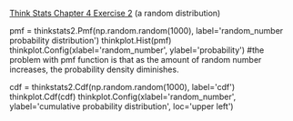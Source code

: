 [Think Stats Chapter 4 Exercise 2](http://greenteapress.com/thinkstats2/html/thinkstats2005.html#toc41) (a random distribution)

>> 
pmf = thinkstats2.Pmf(np.random.random(1000), label='random_number probability distribution')
thinkplot.Hist(pmf)
thinkplot.Config(xlabel='random_number', ylabel='probability')
#the problem with pmf function is that as the amount of random number increases, the probability density diminishes.

cdf = thinkstats2.Cdf(np.random.random(1000), label='cdf')
thinkplot.Cdf(cdf)
thinkplot.Config(xlabel='random_number', ylabel='cumulative probability distribution', loc='upper left')
